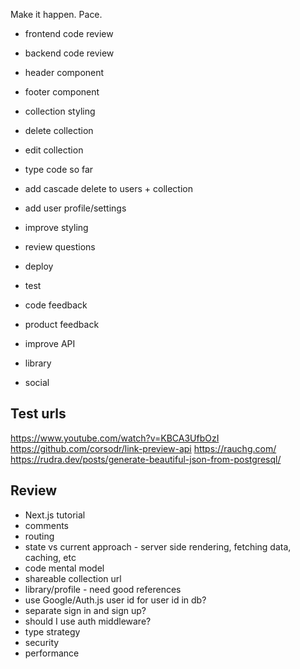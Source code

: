 Make it happen. Pace. 

- frontend code review 
- backend code review 

- header component 
- footer component 
- collection styling 

- delete collection 
- edit collection 
- type code so far 
- add cascade delete to users + collection
- add user profile/settings 
- improve styling 
- review questions  
- deploy 
- test

- code feedback 
- product feedback 
- improve API 
- library 
- social 

## Test urls 
https://www.youtube.com/watch?v=KBCA3UfbOzI 
https://github.com/corsodr/link-preview-api 
https://rauchg.com/ 
https://rudra.dev/posts/generate-beautiful-json-from-postgresql/

## Review 
- Next.js tutorial 
- comments 
- routing 
- state vs current approach - server side rendering, fetching data, caching, etc
- code mental model 
- shareable collection url
- library/profile - need good references 
- use Google/Auth.js user id for user id in db?
- separate sign in and sign up?
- should I use auth middleware? 
- type strategy 
- security
- performance 